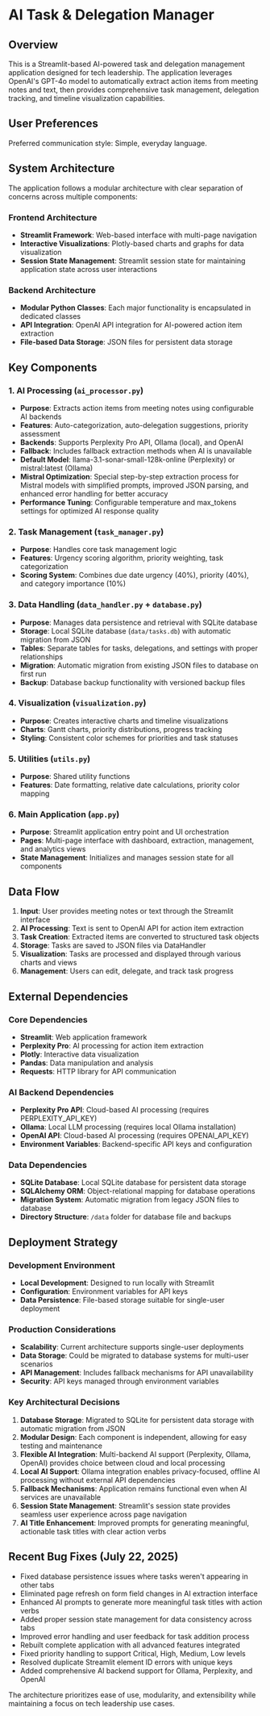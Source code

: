 # AI Task & Delegation Manager

## Overview

This is a Streamlit-based AI-powered task and delegation management application designed for tech leadership. The application leverages OpenAI's GPT-4o model to automatically extract action items from meeting notes and text, then provides comprehensive task management, delegation tracking, and timeline visualization capabilities.

## User Preferences

Preferred communication style: Simple, everyday language.

## System Architecture

The application follows a modular architecture with clear separation of concerns across multiple components:

### Frontend Architecture
- **Streamlit Framework**: Web-based interface with multi-page navigation
- **Interactive Visualizations**: Plotly-based charts and graphs for data visualization
- **Session State Management**: Streamlit session state for maintaining application state across user interactions

### Backend Architecture
- **Modular Python Classes**: Each major functionality is encapsulated in dedicated classes
- **API Integration**: OpenAI API integration for AI-powered action item extraction
- **File-based Data Storage**: JSON files for persistent data storage

## Key Components

### 1. AI Processing (`ai_processor.py`)
- **Purpose**: Extracts action items from meeting notes using configurable AI backends
- **Features**: Auto-categorization, auto-delegation suggestions, priority assessment
- **Backends**: Supports Perplexity Pro API, Ollama (local), and OpenAI
- **Fallback**: Includes fallback extraction methods when AI is unavailable
- **Default Model**: llama-3.1-sonar-small-128k-online (Perplexity) or mistral:latest (Ollama)
- **Mistral Optimization**: Special step-by-step extraction process for Mistral models with simplified prompts, improved JSON parsing, and enhanced error handling for better accuracy
- **Performance Tuning**: Configurable temperature and max_tokens settings for optimized AI response quality

### 2. Task Management (`task_manager.py`)
- **Purpose**: Handles core task management logic
- **Features**: Urgency scoring algorithm, priority weighting, task categorization
- **Scoring System**: Combines due date urgency (40%), priority (40%), and category importance (10%)

### 3. Data Handling (`data_handler.py` + `database.py`)
- **Purpose**: Manages data persistence and retrieval with SQLite database
- **Storage**: Local SQLite database (`data/tasks.db`) with automatic migration from JSON
- **Tables**: Separate tables for tasks, delegations, and settings with proper relationships
- **Migration**: Automatic migration from existing JSON files to database on first run
- **Backup**: Database backup functionality with versioned backup files

### 4. Visualization (`visualization.py`)
- **Purpose**: Creates interactive charts and timeline visualizations
- **Charts**: Gantt charts, priority distributions, progress tracking
- **Styling**: Consistent color schemes for priorities and task statuses

### 5. Utilities (`utils.py`)
- **Purpose**: Shared utility functions
- **Features**: Date formatting, relative date calculations, priority color mapping

### 6. Main Application (`app.py`)
- **Purpose**: Streamlit application entry point and UI orchestration
- **Pages**: Multi-page interface with dashboard, extraction, management, and analytics views
- **State Management**: Initializes and manages session state for all components

## Data Flow

1. **Input**: User provides meeting notes or text through the Streamlit interface
2. **AI Processing**: Text is sent to OpenAI API for action item extraction
3. **Task Creation**: Extracted items are converted to structured task objects
4. **Storage**: Tasks are saved to JSON files via DataHandler
5. **Visualization**: Tasks are processed and displayed through various charts and views
6. **Management**: Users can edit, delegate, and track task progress

## External Dependencies

### Core Dependencies
- **Streamlit**: Web application framework
- **Perplexity Pro**: AI processing for action item extraction
- **Plotly**: Interactive data visualization
- **Pandas**: Data manipulation and analysis
- **Requests**: HTTP library for API communication

### AI Backend Dependencies
- **Perplexity Pro API**: Cloud-based AI processing (requires PERPLEXITY_API_KEY)
- **Ollama**: Local LLM processing (requires local Ollama installation)
- **OpenAI API**: Cloud-based AI processing (requires OPENAI_API_KEY)
- **Environment Variables**: Backend-specific API keys and configuration

### Data Dependencies
- **SQLite Database**: Local SQLite database for persistent data storage
- **SQLAlchemy ORM**: Object-relational mapping for database operations
- **Migration System**: Automatic migration from legacy JSON files to database
- **Directory Structure**: `/data` folder for database file and backups

## Deployment Strategy

### Development Environment
- **Local Development**: Designed to run locally with Streamlit
- **Configuration**: Environment variables for API keys
- **Data Persistence**: File-based storage suitable for single-user deployment

### Production Considerations
- **Scalability**: Current architecture supports single-user deployments
- **Data Storage**: Could be migrated to database systems for multi-user scenarios
- **API Management**: Includes fallback mechanisms for API unavailability
- **Security**: API keys managed through environment variables

### Key Architectural Decisions

1. **Database Storage**: Migrated to SQLite for persistent data storage with automatic migration from JSON
2. **Modular Design**: Each component is independent, allowing for easy testing and maintenance
3. **Flexible AI Integration**: Multi-backend AI support (Perplexity, Ollama, OpenAI) provides choice between cloud and local processing
4. **Local AI Support**: Ollama integration enables privacy-focused, offline AI processing without external API dependencies
5. **Fallback Mechanisms**: Application remains functional even when AI services are unavailable
6. **Session State Management**: Streamlit's session state provides seamless user experience across page navigation
7. **AI Title Enhancement**: Improved prompts for generating meaningful, actionable task titles with clear action verbs

## Recent Bug Fixes (July 22, 2025)
- Fixed database persistence issues where tasks weren't appearing in other tabs
- Eliminated page refresh on form field changes in AI extraction interface
- Enhanced AI prompts to generate more meaningful task titles with action verbs
- Added proper session state management for data consistency across tabs
- Improved error handling and user feedback for task addition process
- Rebuilt complete application with all advanced features integrated
- Fixed priority handling to support Critical, High, Medium, Low levels
- Resolved duplicate Streamlit element ID errors with unique keys
- Added comprehensive AI backend support for Ollama, Perplexity, and OpenAI

The architecture prioritizes ease of use, modularity, and extensibility while maintaining a focus on tech leadership use cases.